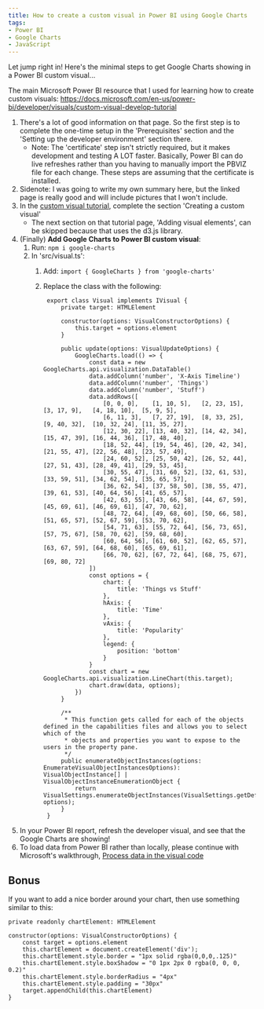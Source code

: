 ```yaml
---
title: How to create a custom visual in Power BI using Google Charts
tags:
- Power BI
- Google Charts
- JavaScript
---
```


Let jump right in! Here's the minimal steps to get Google Charts showing in a Power BI custom visual...

The main Microsoft Power BI resource that I used for learning how to create custom visuals: https://docs.microsoft.com/en-us/power-bi/developer/visuals/custom-visual-develop-tutorial

1. There's a lot of good information on that page. So the first step is to complete the one-time setup in the 'Prerequisites' section and the 'Setting up the developer environment' section there.
    - Note: The 'certificate' step isn't strictly required, but it makes development and testing A LOT faster. Basically, Power BI can do live refreshes rather than you having to manually import the PBVIZ file for each change. These steps are assuming that the certificate is installed.
2. Sidenote: I was going to write my own summary here, but the linked page is really good and will include pictures that I won't include.
3. In the [custom visual tutorial](https://docs.microsoft.com/en-us/power-bi/developer/visuals/custom-visual-develop-tutorial#creating-a-custom-visual), complete the section 'Creating a custom visual'
    - The next section on that tutorial page, 'Adding visual elements', can be skipped because that uses the d3.js library.
4. (Finally) **Add Google Charts to Power BI custom visual**:
    1. Run: `npm i google-charts`
    2. In 'src/visual.ts':
        1. Add: `import { GoogleCharts } from 'google-charts'`
        2. Replace the class with the following:
        
                export class Visual implements IVisual {
                    private target: HTMLElement
    
                    constructor(options: VisualConstructorOptions) {
                        this.target = options.element
                    }
    
                    public update(options: VisualUpdateOptions) {
                        GoogleCharts.load(() => {
                            const data = new GoogleCharts.api.visualization.DataTable()
                            data.addColumn('number', 'X-Axis Timeline')
                            data.addColumn('number', 'Things')
                            data.addColumn('number', 'Stuff')
                            data.addRows([
                                [0, 0, 0],    [1, 10, 5],   [2, 23, 15],  [3, 17, 9],   [4, 18, 10],  [5, 9, 5],
                                [6, 11, 3],   [7, 27, 19],  [8, 33, 25],  [9, 40, 32],  [10, 32, 24], [11, 35, 27],
                                [12, 30, 22], [13, 40, 32], [14, 42, 34], [15, 47, 39], [16, 44, 36], [17, 48, 40],
                                [18, 52, 44], [19, 54, 46], [20, 42, 34], [21, 55, 47], [22, 56, 48], [23, 57, 49],
                                [24, 60, 52], [25, 50, 42], [26, 52, 44], [27, 51, 43], [28, 49, 41], [29, 53, 45],
                                [30, 55, 47], [31, 60, 52], [32, 61, 53], [33, 59, 51], [34, 62, 54], [35, 65, 57],
                                [36, 62, 54], [37, 58, 50], [38, 55, 47], [39, 61, 53], [40, 64, 56], [41, 65, 57],
                                [42, 63, 55], [43, 66, 58], [44, 67, 59], [45, 69, 61], [46, 69, 61], [47, 70, 62],
                                [48, 72, 64], [49, 68, 60], [50, 66, 58], [51, 65, 57], [52, 67, 59], [53, 70, 62],
                                [54, 71, 63], [55, 72, 64], [56, 73, 65], [57, 75, 67], [58, 70, 62], [59, 68, 60],
                                [60, 64, 56], [61, 60, 52], [62, 65, 57], [63, 67, 59], [64, 68, 60], [65, 69, 61],
                                [66, 70, 62], [67, 72, 64], [68, 75, 67], [69, 80, 72]
                            ])
                            const options = {
                                chart: {
                                    title: 'Things vs Stuff'
                                },
                                hAxis: {
                                    title: 'Time'
                                },
                                vAxis: {
                                    title: 'Popularity'
                                },
                                legend: {
                                    position: 'bottom'
                                }
                            }
                            const chart = new GoogleCharts.api.visualization.LineChart(this.target);
                            chart.draw(data, options);
                        })
                    }
    
                    /**
                     * This function gets called for each of the objects defined in the capabilities files and allows you to select which of the
                     * objects and properties you want to expose to the users in the property pane.
                     */
                    public enumerateObjectInstances(options: EnumerateVisualObjectInstancesOptions): VisualObjectInstance[] | VisualObjectInstanceEnumerationObject {
                        return VisualSettings.enumerateObjectInstances(VisualSettings.getDefault(), options);
                    }
                }

5. In your Power BI report, refresh the developer visual, and see that the Google Charts are showing!
6. To load data from Power BI rather than locally, please continue with Microsoft's walkthrough, [Process data in the visual code](https://docs.microsoft.com/en-us/power-bi/developer/visuals/custom-visual-develop-tutorial#process-data-in-the-visual-code)

## Bonus
If you want to add a nice border around your chart, then use something similar to this:

    private readonly chartElement: HTMLElement

    constructor(options: VisualConstructorOptions) {
        const target = options.element
        this.chartElement = document.createElement('div');
        this.chartElement.style.border = "1px solid rgba(0,0,0,.125)"
        this.chartElement.style.boxShadow = "0 1px 2px 0 rgba(0, 0, 0, 0.2)"
        this.chartElement.style.borderRadius = "4px"
        this.chartElement.style.padding = "30px"
        target.appendChild(this.chartElement)
    }

